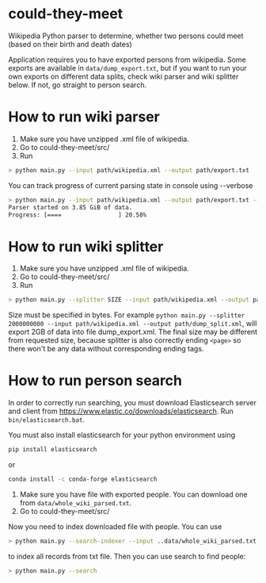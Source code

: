 

# could-they-meet
Wikipedia Python parser to determine, whether two persons could meet (based on their birth and death dates)

Application requires you to have exported persons from wikipedia. Some exports are available in `data/dump_export.txt`, but if you want to run your own exports on different data splits, check wiki parser and wiki splitter below. If not, go straight to person search.

# How to run wiki parser

1. Make sure you have unzipped .xml file of wikipedia. 
2. Go to could-they-meet/src/
3. Run
```sh
> python main.py --input path/wikipedia.xml --output path/export.txt
```

You can track progress of current parsing state in console using --verbose
```sh
> python main.py --input path/wikipedia.xml --output path/export.txt --verbose
Parser started on 3.85 GiB of data.
Progress: [====                ] 20.58%
```

# How to run wiki splitter

1. Make sure you have unzipped .xml file of wikipedia. 
2. Go to could-they-meet/src/
3. Run
```sh
> python main.py --splitter SIZE --input path/wikipedia.xml --output path/dump_split.xml
```
Size must be specified in bytes. For example `python main.py --splitter 2000000000 --input path/wikipedia.xml --output path/dump_split.xml`, will export 2GB of data into file dump_export.xml. The final size may be different from requested size, because splitter is also correctly ending `<page>` so there won't be any data without corresponding ending tags.

# How to run person search
In order to correctly run searching, you must download Elasticsearch server and client from https://www.elastic.co/downloads/elasticsearch. Run `bin/elasticsearch.bat`.

You must also install elasticsearch for your python environment using
```sh
pip install elasticsearch
```
or
```sh
conda install -c conda-forge elasticsearch 
```
1. Make sure you have file with exported people. You can download one from `data/whole_wiki_parsed.txt`.
2. Go to could-they-meet/src/

Now you need to index downloaded file with people. You can use
```sh
> python main.py --search-indexer --input ..data/whole_wiki_parsed.txt --bulk 10000
```
to index all records from txt file. Then you can use search to find people:
```sh
> python main.py --search
```

